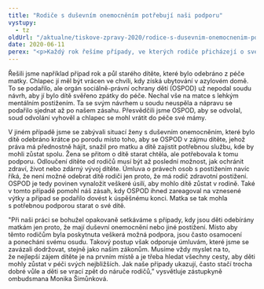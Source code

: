 ```yaml
---
title: "Rodiče s duševním onemocněním potřebují naši podporu"
vystupy:
  - tz
oldUrl: "/aktualne/tiskove-zpravy-2020/rodice-s-dusevnim-onemocnenim-potrebuji-nasi-podporu"
date: 2020-06-11
perex: "<p>Každý rok řešíme případy, ve kterých rodiče přicházejí o své děti z důvodu svého duševního onemocnění nebo jiného postižení. Důvodem však obvykle není to, že by se o děti nechtěli či nemohli starat, ale že jim chybí podpora v jejich péči. Příliš často se zapomíná, že chránit máme především nejlepší zájem dítěte a takovým zájmem obvykle je, aby dítě mohlo vyrůstat se svými rodiči. </p>"
---
```


<!-- imported from the old website -->

<p><span style="font-size: 12.8px;">Řešili jsme například případ rok a půl starého dítěte, které bylo odebráno z péče matky. Chlapec jí měl být vrácen ve chvíli, kdy získá ubytování v azylovém domě. To se podařilo, ale orgán sociálně-právní ochrany dětí (OSPOD) už nepodal soudu návrh, aby jí bylo dítě svěřeno zpátky do péče. Nechal vše na matce s lehkým mentálním postižením. Ta se svým návrhem u soudu neuspěla a nápravu se podařilo sjednat až po našem zásahu. Přesvědčili jsme OSPOD, aby se odvolal, soud odvolání vyhověl a chlapec se mohl vrátit do péče své mámy.</span></p> <p><span style="font-size: 12.8px;">V jiném případě jsme se zabývali situací ženy s duševním onemocněním, které bylo dítě odebráno krátce po porodu místo toho, aby se OSPOD v zájmu dítěte, jehož práva má přednostně hájit, snažil pro matku a dítě zajistit potřebnou službu, kde by mohli zůstat spolu. Žena se přitom o dítě starat chtěla, ale potřebovala k tomu podporu. Odloučení dítěte od rodičů musí být až poslední možnost, jak ochránit zdraví, život nebo zdárný vývoj dítěte. Úmluva o právech osob s postižením navíc říká, že není možné odebrat dítě rodiči jen proto, že má rodič zdravotní postižení. OSPOD je tedy povinen vynaložit veškeré úsilí, aby mohlo dítě zůstat v rodině. Také v tomto případě pomohl náš zásah, kdy OSPOD ihned zareagoval na vznesené výtky a případ se podařilo dovést k úspěšnému konci. Matka se tak mohla s potřebnou podporou starat o své dítě.</span></p> <p><span style="font-size: 12.8px;">&quot;</span><span style="font-size: 12.8px;">Při naši práci se bohužel opakovaně setkáváme s případy, kdy jsou děti odebírány matkám jen proto, že mají duševní onemocnění nebo jiné postižení. Místo aby těmto rodičům byla poskytnuta veškerá možná podpora, jsou často osamocení a ponecháni svému osudu. Takový postup však odporuje úmluvám, které jsme se zavázali dodržovat, stejně jako našim zákonům. Musíme vždy myslet na to, že nejlepší zájem dítěte je na prvním místě a je třeba hledat všechny cesty, aby děti mohly zůstat v péči svých nejbližších. Jak naše případy ukazují, často stačí trocha dobré vůle a děti se vrací zpět do náruče rodičů,” vysvětluje zástupkyně ombudsmana Monika Šimůnková.</span></p>
